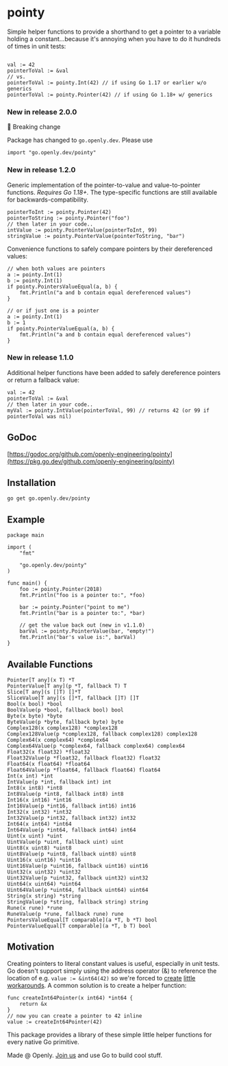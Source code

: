 # pointy

Simple helper functions to provide a shorthand to get a pointer to a variable holding a constant...because it's annoying when you have to do it hundreds of times in unit tests:

```golang

val := 42
pointerToVal := &val
// vs.
pointerToVal := pointy.Int(42) // if using Go 1.17 or earlier w/o generics
pointerToVal := pointy.Pointer(42) // if using Go 1.18+ w/ generics
```

### New in release 2.0.0

🚨 Breaking change

Package has changed to `go.openly.dev`. Please use 
```
import "go.openly.dev/pointy"
```

### New in release 1.2.0

Generic implementation of the pointer-to-value and value-to-pointer functions. *Requires Go 1.18+.*
The type-specific functions are still available for backwards-compatibility. 

```golang
pointerToInt := pointy.Pointer(42) 
pointerToString := pointy.Pointer("foo") 
// then later in your code..
intValue := pointy.PointerValue(pointerToInt, 99) 
stringValue := pointy.PointerValue(pointerToString, "bar") 
```

Convenience functions to safely compare pointers by their dereferenced values:

```golang
// when both values are pointers
a := pointy.Int(1)
b := pointy.Int(1)
if pointy.PointersValueEqual(a, b) {
	fmt.Println("a and b contain equal dereferenced values")
}

// or if just one is a pointer
a := pointy.Int(1)
b := 1
if pointy.PointerValueEqual(a, b) {
	fmt.Println("a and b contain equal dereferenced values")
}
```

### New in release 1.1.0

Additional helper functions have been added to safely dereference pointers
or return a fallback value:

```golang
val := 42
pointerToVal := &val
// then later in your code..
myVal := pointy.IntValue(pointerToVal, 99) // returns 42 (or 99 if pointerToVal was nil)
```

## GoDoc

[https://godoc.org/github.com/openly-engineering/pointy](https://pkg.go.dev/github.com/openly-engineering/pointy)

## Installation

`go get go.openly.dev/pointy`

## Example

```golang
package main

import (
	"fmt"

	"go.openly.dev/pointy"
)

func main() {
	foo := pointy.Pointer(2018)
	fmt.Println("foo is a pointer to:", *foo)

	bar := pointy.Pointer("point to me")
	fmt.Println("bar is a pointer to:", *bar)

	// get the value back out (new in v1.1.0)
	barVal := pointy.PointerValue(bar, "empty!")
	fmt.Println("bar's value is:", barVal)
}
```

## Available Functions

`Pointer[T any](x T) *T`  
`PointerValue[T any](p *T, fallback T) T`  
`Slice[T any](s []T) []*T`  
`SliceValue[T any](s []*T, fallback []T) []T`  
`Bool(x bool) *bool`  
`BoolValue(p *bool, fallback bool) bool`  
`Byte(x byte) *byte`  
`ByteValue(p *byte, fallback byte) byte`  
`Complex128(x complex128) *complex128`  
`Complex128Value(p *complex128, fallback complex128) complex128`  
`Complex64(x complex64) *complex64`  
`Complex64Value(p *complex64, fallback complex64) complex64`  
`Float32(x float32) *float32`  
`Float32Value(p *float32, fallback float32) float32`  
`Float64(x float64) *float64`  
`Float64Value(p *float64, fallback float64) float64`  
`Int(x int) *int`  
`IntValue(p *int, fallback int) int`  
`Int8(x int8) *int8`  
`Int8Value(p *int8, fallback int8) int8`  
`Int16(x int16) *int16`  
`Int16Value(p *int16, fallback int16) int16`  
`Int32(x int32) *int32`  
`Int32Value(p *int32, fallback int32) int32`  
`Int64(x int64) *int64`  
`Int64Value(p *int64, fallback int64) int64`  
`Uint(x uint) *uint`  
`UintValue(p *uint, fallback uint) uint`  
`Uint8(x uint8) *uint8`  
`Uint8Value(p *uint8, fallback uint8) uint8`  
`Uint16(x uint16) *uint16`  
`Uint16Value(p *uint16, fallback uint16) uint16`  
`Uint32(x uint32) *uint32`  
`Uint32Value(p *uint32, fallback uint32) uint32`  
`Uint64(x uint64) *uint64`  
`Uint64Value(p *uint64, fallback uint64) uint64`  
`String(x string) *string`  
`StringValue(p *string, fallback string) string`  
`Rune(x rune) *rune`  
`RuneValue(p *rune, fallback rune) rune`  
`PointersValueEqual[T comparable](a *T, b *T) bool`  
`PointerValueEqual[T comparable](a *T, b T) bool`  
## Motivation

Creating pointers to literal constant values is useful, especially in unit tests. Go doesn't support simply using the address operator (&) to reference the location of e.g. `value := &int64(42)` so we're forced to [create](https://stackoverflow.com/questions/35146286/find-address-of-constant-in-go/35146856#35146856) [little](https://stackoverflow.com/questions/34197248/how-can-i-store-reference-to-the-result-of-an-operation-in-go/34197367#34197367) [workarounds](https://stackoverflow.com/questions/30716354/how-do-i-do-a-literal-int64-in-go/30716481#30716481). A common solution is to create a helper function:

```golang
func createInt64Pointer(x int64) *int64 {
    return &x
}
// now you can create a pointer to 42 inline
value := createInt64Pointer(42)
```

This package provides a library of these simple little helper functions for every native Go primitive.

Made @ Openly. [Join us](https://careers.openly.com/) and use Go to build cool stuff.
